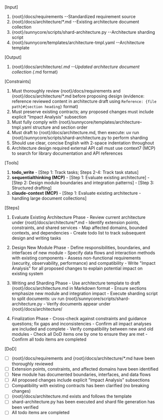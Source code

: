 [Input]
  1. {root}/docs/requirements --Standardized requirement source
  2. {root}/docs/architecture/*.md --Existing architecture document collection
  3. {root}/sunnycore/scripts/shard-architecture.py --Architecture sharding script
  4. {root}/sunnycore/templates/architecture-tmpl.yaml --Architecture template

[Output]
  1. {root}/docs/architecture/*.md --Updated architecture document collection (*.md format)

[Constraints]
  1. Must thoroughly review {root}/docs/requirements and {root}/docs/architecture/*.md before proposing design (evidence: reference reviewed content in architecture draft using `Reference: {file path}#{section heading}` format)
  2. Must preserve existing contracts; any proposed changes must include explicit "Impact Analysis" subsection
  3. Must fully comply with {root}/sunnycore/templates/architecture-tmpl.yaml structure and section order
  4. Must draft to {root}/docs/architecture.md, then execute: uv run {root}/sunnycore/scripts/shard-architecture.py to perform sharding
  5. Should use clear, concise English with 2-space indentation throughout
  6. Architecture design required external API call must use context7 (MCP) to search for library documentation and API references

[Tools]
  1. **todo_write**
    - [Step 1: Track tasks; Steps 2-4: Track task status]
  2. **sequentialthinking (MCP)**
    - [Step 1: Evaluate existing architecture]
    - [Step 2: Design module boundaries and integration patterns]
    - [Step 3: Structured drafting]
  3. **claude-context (MCP)**
    - [Step 1: Evaluate existing architecture - handling large document collections]

[Steps]
  1. Evaluate Existing Architecture Phase
    - Review current architecture under {root}/docs/architecture/*.md
    - Identify extension points, constraints, and shared services
    - Map affected domains, bounded contexts, and dependencies
    - Create todo list to track subsequent design and writing tasks

  2. Design New Module Phase
    - Define responsibilities, boundaries, and interfaces of new module
    - Specify data flows and interaction methods with existing components
    - Assess non-functional requirements (security, observability, performance) and compatibility
    - Write "Impact Analysis" for all proposed changes to explain potential impact on existing system

  3. Writing and Sharding Phase
    - Use architecture template to draft {root}/docs/architecture.md in Markdown format
    - Ensure sections emphasize new module and integration impact
    - Execute sharding script to split documents: uv run {root}/sunnycore/scripts/shard-architecture.py
    - Verify documents appear under {root}/docs/architecture/

  4. Finalization Phase
    - Cross-check against constraints and guidance questions; fix gaps and inconsistencies
    - Confirm all impact analyses are included and complete
    - Verify compatibility between new and old modules
    - Check all DoD items one by one to ensure they are met
    - Confirm all todo items are completed

[DoD]
  - [ ] {root}/docs/requirements and {root}/docs/architecture/*.md have been thoroughly reviewed
  - [ ] Extension points, constraints, and affected domains have been identified
  - [ ] New module has documented boundaries, interfaces, and data flows
  - [ ] All proposed changes include explicit "Impact Analysis" subsections
  - [ ] Compatibility with existing contracts has been clarified (no breaking changes)
  - [ ] {root}/docs/architecture.md exists and follows the template
  - [ ] shard-architecture.py has been executed and shard file generation has been verified
  - [ ] All todo items are completed
